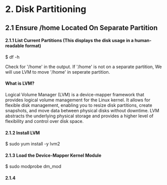 # 2. Disk Partitioning

## 2.1 Ensure /home Located On Separate Partition

#### 2.1.1 List Current Partitions (This displays the disk usage in a human-readable format)
  $ df -h

Check for '/home' in the output. If '/home' is not on a separate partition, We will use LVM to move '/home' in seperate partition.

#### What is LVM?
Logical Volume Manager (LVM) is a device-mapper framework that provides logical volume management for the Linux kernel. It allows for flexible disk management, enabling you to resize disk partitions, create snapshots, and move data between physical disks without downtime. LVM abstracts the underlying physical storage and provides a higher level of flexibility and control over disk space.

#### 2.1.2 Install LVM
  $ sudo yum install -y lvm2

#### 2.1.3 Load the Device-Mapper Kernel Module
  $ sudo modprobe dm_mod

#### 2.1.4 

